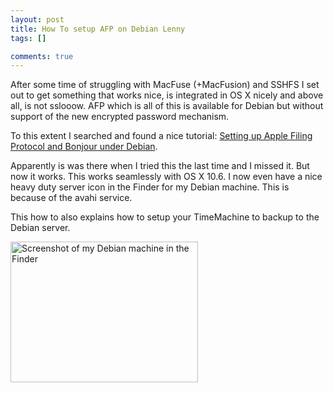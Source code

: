 ```yaml
--- 
layout: post
title: How To setup AFP on Debian Lenny
tags: []

comments: true
---
```

After some time of struggling with MacFuse (+MacFusion) and SSHFS I set out to get something that works nice, is integrated in OS X nicely and above all, is not sslooow. AFP which is all of this is available for Debian but without support of the new encrypted password mechanism.

To this extent I searched and found a nice tutorial: <a href="http://routerjockey.com/2009/08/28/setting-up-apple-filing-protocol-and-bonjour-under-debian/">Setting up Apple Filing Protocol and Bonjour under Debian</a>.

Apparently is was there when I tried this the last time and I missed it. But now it works. This works seamlessly with OS X 10.6. I now even have a nice heavy duty server icon in the Finder for my Debian machine. This is because of the avahi service.

This how to also explains how to setup your TimeMachine to backup to the Debian server.

<a href="http://alessandrovermeulen.me/wp-content/2010/09/Screen-shot-2010-09-10-at-12.24.28.png"><img class="alignnone size-medium wp-image-265" title="Screenshot of my Debian machine in the Finder" src="http://alessandrovermeulen.me/wp-content/2010/09/Screen-shot-2010-09-10-at-12.24.28-300x225.png" alt="Screenshot of my Debian machine in the Finder" width="300" height="225" /></a>
